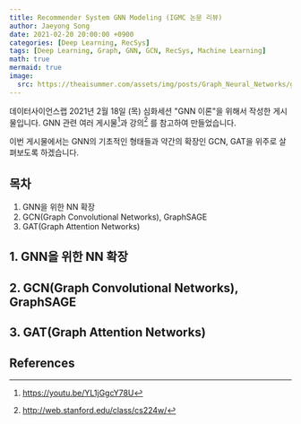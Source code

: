 ```yaml
---
title: Recommender System GNN Modeling (IGMC 논문 리뷰)
author: Jaeyong Song
date: 2021-02-20 20:00:00 +0900
categories: [Deep Learning, RecSys]
tags: [Deep Learning, Graph, GNN, GCN, RecSys, Machine Learning]
math: true
mermaid: true
image:
  src: https://theaisummer.com/assets/img/posts/Graph_Neural_Networks/gnn.jpg
---
```


데이터사이언스랩 2021년 2월 18일 (목) 심화세션 "GNN 이론"을 위해서 작성한 게시물입니다. GNN 관련 여러 게시물[^IdeaFactoryKAIST]과 강의[^CS224w] 를 참고하여 만들었습니다.

이번 게시물에서는 GNN의 기초적인 형태들과 약간의 확장인 GCN, GAT을 위주로 살펴보도록 하겠습니다.

## 목차

1. GNN을 위한 NN 확장
2. GCN(Graph Convolutional Networks), GraphSAGE
3. GAT(Graph Attention Networks)



## 1. GNN을 위한 NN 확장



## 2. GCN(Graph Convolutional Networks), GraphSAGE



## 3. GAT(Graph Attention Networks)







## References

[^CS224w]: http://web.stanford.edu/class/cs224w/
[^IdeaFactoryKAIST]:https://youtu.be/YL1jGgcY78U